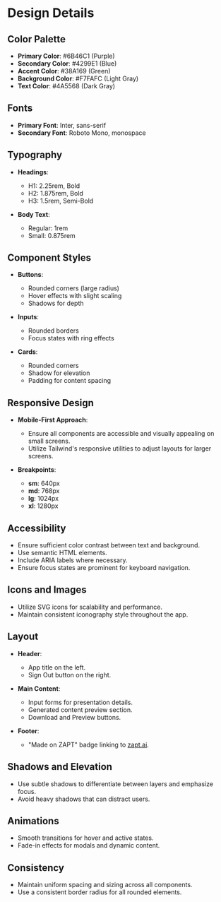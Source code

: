 # Design Details

## Color Palette

- **Primary Color**: #6B46C1 (Purple)
- **Secondary Color**: #4299E1 (Blue)
- **Accent Color**: #38A169 (Green)
- **Background Color**: #F7FAFC (Light Gray)
- **Text Color**: #4A5568 (Dark Gray)

## Fonts

- **Primary Font**: Inter, sans-serif
- **Secondary Font**: Roboto Mono, monospace

## Typography

- **Headings**:
  - H1: 2.25rem, Bold
  - H2: 1.875rem, Bold
  - H3: 1.5rem, Semi-Bold

- **Body Text**:
  - Regular: 1rem
  - Small: 0.875rem

## Component Styles

- **Buttons**:
  - Rounded corners (large radius)
  - Hover effects with slight scaling
  - Shadows for depth

- **Inputs**:
  - Rounded borders
  - Focus states with ring effects

- **Cards**:
  - Rounded corners
  - Shadow for elevation
  - Padding for content spacing

## Responsive Design

- **Mobile-First Approach**:
  - Ensure all components are accessible and visually appealing on small screens.
  - Utilize Tailwind's responsive utilities to adjust layouts for larger screens.

- **Breakpoints**:
  - **sm**: 640px
  - **md**: 768px
  - **lg**: 1024px
  - **xl**: 1280px

## Accessibility

- Ensure sufficient color contrast between text and background.
- Use semantic HTML elements.
- Include ARIA labels where necessary.
- Ensure focus states are prominent for keyboard navigation.

## Icons and Images

- Utilize SVG icons for scalability and performance.
- Maintain consistent iconography style throughout the app.

## Layout

- **Header**:
  - App title on the left.
  - Sign Out button on the right.

- **Main Content**:
  - Input forms for presentation details.
  - Generated content preview section.
  - Download and Preview buttons.

- **Footer**:
  - "Made on ZAPT" badge linking to [zapt.ai](https://www.zapt.ai).

## Shadows and Elevation

- Use subtle shadows to differentiate between layers and emphasize focus.
- Avoid heavy shadows that can distract users.

## Animations

- Smooth transitions for hover and active states.
- Fade-in effects for modals and dynamic content.

## Consistency

- Maintain uniform spacing and sizing across all components.
- Use a consistent border radius for all rounded elements.